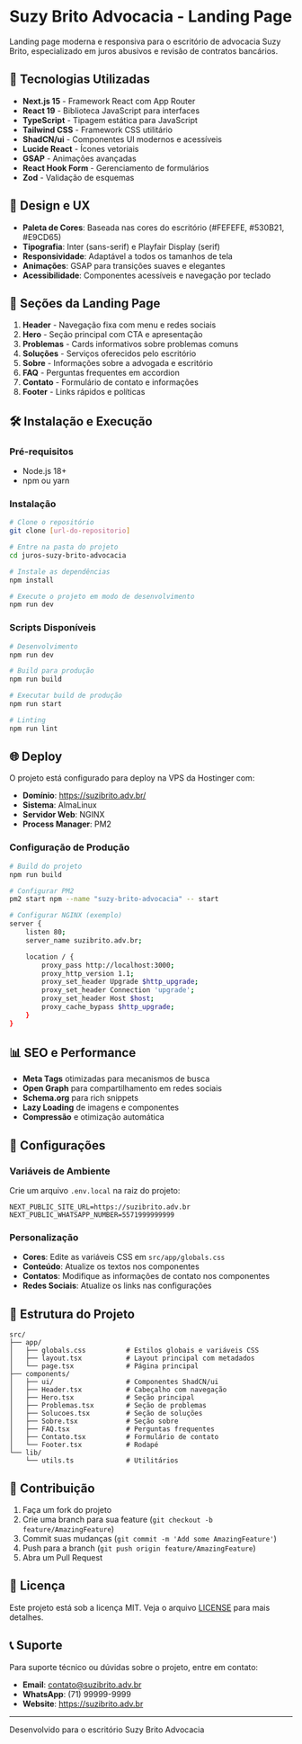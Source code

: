 # Suzy Brito Advocacia - Landing Page

Landing page moderna e responsiva para o escritório de advocacia Suzy Brito, especializado em juros abusivos e revisão de contratos bancários.

## 🚀 Tecnologias Utilizadas

- **Next.js 15** - Framework React com App Router
- **React 19** - Biblioteca JavaScript para interfaces
- **TypeScript** - Tipagem estática para JavaScript
- **Tailwind CSS** - Framework CSS utilitário
- **ShadCN/ui** - Componentes UI modernos e acessíveis
- **Lucide React** - Ícones vetoriais
- **GSAP** - Animações avançadas
- **React Hook Form** - Gerenciamento de formulários
- **Zod** - Validação de esquemas

## 🎨 Design e UX

- **Paleta de Cores**: Baseada nas cores do escritório (#FEFEFE, #530B21, #E9CD65)
- **Tipografia**: Inter (sans-serif) e Playfair Display (serif)
- **Responsividade**: Adaptável a todos os tamanhos de tela
- **Animações**: GSAP para transições suaves e elegantes
- **Acessibilidade**: Componentes acessíveis e navegação por teclado

## 📱 Seções da Landing Page

1. **Header** - Navegação fixa com menu e redes sociais
2. **Hero** - Seção principal com CTA e apresentação
3. **Problemas** - Cards informativos sobre problemas comuns
4. **Soluções** - Serviços oferecidos pelo escritório
5. **Sobre** - Informações sobre a advogada e escritório
6. **FAQ** - Perguntas frequentes em accordion
7. **Contato** - Formulário de contato e informações
8. **Footer** - Links rápidos e políticas

## 🛠️ Instalação e Execução

### Pré-requisitos

- Node.js 18+
- npm ou yarn

### Instalação

```bash
# Clone o repositório
git clone [url-do-repositorio]

# Entre na pasta do projeto
cd juros-suzy-brito-advocacia

# Instale as dependências
npm install

# Execute o projeto em modo de desenvolvimento
npm run dev
```

### Scripts Disponíveis

```bash
# Desenvolvimento
npm run dev

# Build para produção
npm run build

# Executar build de produção
npm run start

# Linting
npm run lint
```

## 🌐 Deploy

O projeto está configurado para deploy na VPS da Hostinger com:

- **Domínio**: https://suzibrito.adv.br/
- **Sistema**: AlmaLinux
- **Servidor Web**: NGINX
- **Process Manager**: PM2

### Configuração de Produção

```bash
# Build do projeto
npm run build

# Configurar PM2
pm2 start npm --name "suzy-brito-advocacia" -- start

# Configurar NGINX (exemplo)
server {
    listen 80;
    server_name suzibrito.adv.br;

    location / {
        proxy_pass http://localhost:3000;
        proxy_http_version 1.1;
        proxy_set_header Upgrade $http_upgrade;
        proxy_set_header Connection 'upgrade';
        proxy_set_header Host $host;
        proxy_cache_bypass $http_upgrade;
    }
}
```

## 📊 SEO e Performance

- **Meta Tags** otimizadas para mecanismos de busca
- **Open Graph** para compartilhamento em redes sociais
- **Schema.org** para rich snippets
- **Lazy Loading** de imagens e componentes
- **Compressão** e otimização automática

## 🔧 Configurações

### Variáveis de Ambiente

Crie um arquivo `.env.local` na raiz do projeto:

```env
NEXT_PUBLIC_SITE_URL=https://suzibrito.adv.br
NEXT_PUBLIC_WHATSAPP_NUMBER=5571999999999
```

### Personalização

- **Cores**: Edite as variáveis CSS em `src/app/globals.css`
- **Conteúdo**: Atualize os textos nos componentes
- **Contatos**: Modifique as informações de contato nos componentes
- **Redes Sociais**: Atualize os links nas configurações

## 📁 Estrutura do Projeto

```
src/
├── app/
│   ├── globals.css          # Estilos globais e variáveis CSS
│   ├── layout.tsx           # Layout principal com metadados
│   └── page.tsx             # Página principal
├── components/
│   ├── ui/                  # Componentes ShadCN/ui
│   ├── Header.tsx           # Cabeçalho com navegação
│   ├── Hero.tsx             # Seção principal
│   ├── Problemas.tsx        # Seção de problemas
│   ├── Solucoes.tsx         # Seção de soluções
│   ├── Sobre.tsx            # Seção sobre
│   ├── FAQ.tsx              # Perguntas frequentes
│   ├── Contato.tsx          # Formulário de contato
│   └── Footer.tsx           # Rodapé
└── lib/
    └── utils.ts             # Utilitários
```

## 🤝 Contribuição

1. Faça um fork do projeto
2. Crie uma branch para sua feature (`git checkout -b feature/AmazingFeature`)
3. Commit suas mudanças (`git commit -m 'Add some AmazingFeature'`)
4. Push para a branch (`git push origin feature/AmazingFeature`)
5. Abra um Pull Request

## 📄 Licença

Este projeto está sob a licença MIT. Veja o arquivo [LICENSE](LICENSE) para mais detalhes.

## 📞 Suporte

Para suporte técnico ou dúvidas sobre o projeto, entre em contato:

- **Email**: contato@suzibrito.adv.br
- **WhatsApp**: (71) 99999-9999
- **Website**: https://suzibrito.adv.br

---

Desenvolvido para o escritório Suzy Brito Advocacia
